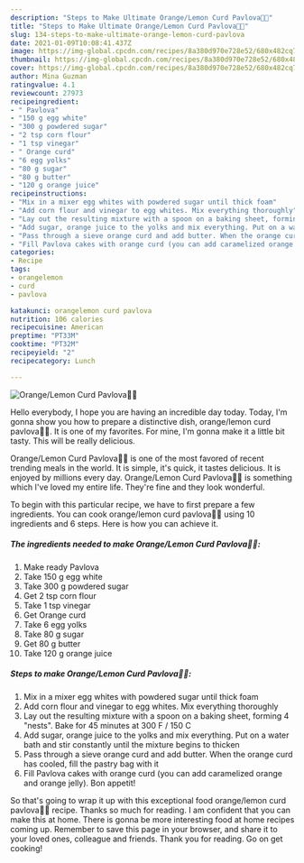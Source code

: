 ```yaml
---
description: "Steps to Make Ultimate Orange/Lemon Curd Pavlova🍋🍊"
title: "Steps to Make Ultimate Orange/Lemon Curd Pavlova🍋🍊"
slug: 134-steps-to-make-ultimate-orange-lemon-curd-pavlova
date: 2021-01-09T10:08:41.437Z
image: https://img-global.cpcdn.com/recipes/8a380d970e728e52/680x482cq70/orangelemon-curd-pavlova🍋🍊-recipe-main-photo.jpg
thumbnail: https://img-global.cpcdn.com/recipes/8a380d970e728e52/680x482cq70/orangelemon-curd-pavlova🍋🍊-recipe-main-photo.jpg
cover: https://img-global.cpcdn.com/recipes/8a380d970e728e52/680x482cq70/orangelemon-curd-pavlova🍋🍊-recipe-main-photo.jpg
author: Mina Guzman
ratingvalue: 4.1
reviewcount: 27973
recipeingredient:
- " Pavlova"
- "150 g egg white"
- "300 g powdered sugar"
- "2 tsp corn flour"
- "1 tsp vinegar"
- " Orange curd"
- "6 egg yolks"
- "80 g sugar"
- "80 g butter"
- "120 g orange juice"
recipeinstructions:
- "Mix in a mixer egg whites with powdered sugar until thick foam"
- "Add corn flour and vinegar to egg whites. Mix everything thoroughly"
- "Lay out the resulting mixture with a spoon on a baking sheet, forming 4 &#34;nests&#34;. Bake for 45 minutes at 300 F / 150 C"
- "Add sugar, orange juice to the yolks and mix everything. Put on a water bath and stir constantly until the mixture begins to thicken"
- "Pass through a sieve orange curd and add butter. When the orange curd has cooled, fill the pastry bag with it"
- "Fill Pavlova cakes with orange curd (you can add caramelized orange and orange jelly). Bon appetit!"
categories:
- Recipe
tags:
- orangelemon
- curd
- pavlova

katakunci: orangelemon curd pavlova 
nutrition: 106 calories
recipecuisine: American
preptime: "PT33M"
cooktime: "PT32M"
recipeyield: "2"
recipecategory: Lunch

---
```



![Orange/Lemon Curd Pavlova🍋🍊](https://img-global.cpcdn.com/recipes/8a380d970e728e52/680x482cq70/orangelemon-curd-pavlova🍋🍊-recipe-main-photo.jpg)

Hello everybody, I hope you are having an incredible day today. Today, I'm gonna show you how to prepare a distinctive dish, orange/lemon curd pavlova🍋🍊. It is one of my favorites. For mine, I'm gonna make it a little bit tasty. This will be really delicious.

Orange/Lemon Curd Pavlova🍋🍊 is one of the most favored of recent trending meals in the world. It is simple, it's quick, it tastes delicious. It is enjoyed by millions every day. Orange/Lemon Curd Pavlova🍋🍊 is something which I've loved my entire life. They're fine and they look wonderful.




To begin with this particular recipe, we have to first prepare a few ingredients. You can cook orange/lemon curd pavlova🍋🍊 using 10 ingredients and 6 steps. Here is how you can achieve it.

<!--inarticleads1-->

##### The ingredients needed to make Orange/Lemon Curd Pavlova🍋🍊:

1. Make ready  Pavlova
1. Take 150 g egg white
1. Take 300 g powdered sugar
1. Get 2 tsp corn flour
1. Take 1 tsp vinegar
1. Get  Orange curd
1. Take 6 egg yolks
1. Take 80 g sugar
1. Get 80 g butter
1. Take 120 g orange juice




<!--inarticleads2-->

##### Steps to make Orange/Lemon Curd Pavlova🍋🍊:

1. Mix in a mixer egg whites with powdered sugar until thick foam
1. Add corn flour and vinegar to egg whites. Mix everything thoroughly
1. Lay out the resulting mixture with a spoon on a baking sheet, forming 4 &#34;nests&#34;. Bake for 45 minutes at 300 F / 150 C
1. Add sugar, orange juice to the yolks and mix everything. Put on a water bath and stir constantly until the mixture begins to thicken
1. Pass through a sieve orange curd and add butter. When the orange curd has cooled, fill the pastry bag with it
1. Fill Pavlova cakes with orange curd (you can add caramelized orange and orange jelly). Bon appetit!




So that's going to wrap it up with this exceptional food orange/lemon curd pavlova🍋🍊 recipe. Thanks so much for reading. I am confident that you can make this at home. There is gonna be more interesting food at home recipes coming up. Remember to save this page in your browser, and share it to your loved ones, colleague and friends. Thank you for reading. Go on get cooking!
